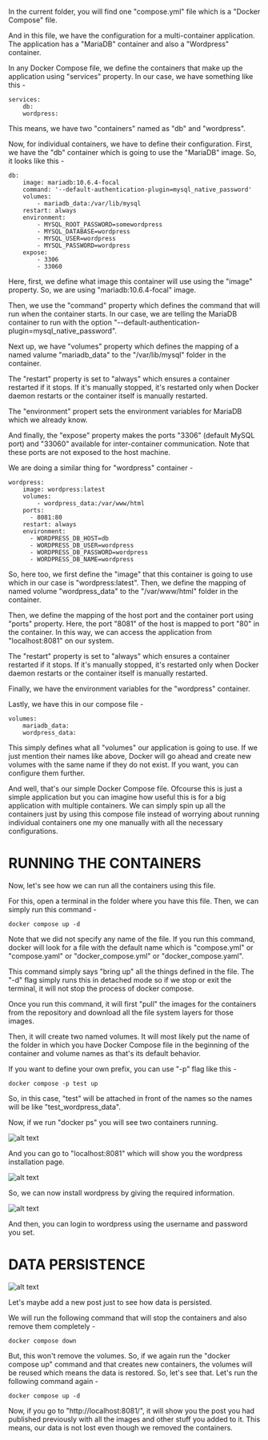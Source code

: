 In the current folder, you will find one "compose.yml" file which is a "Docker Compose" file.

And in this file, we have the configuration for a  multi-container application. The application has a "MariaDB" container and also a "Wordpress" container.

In any Docker Compose file, we define the containers that make up the application using "services" property. In our case, we have something like this - 

    services:
        db:
        wordpress:

This means, we have two "containers" named as "db" and "wordpress".

Now, for individual containers, we have to define their configuration. First, we have the "db" container which is going to use the "MariaDB" image. So, it looks like this -

    db:
        image: mariadb:10.6.4-focal
        command: '--default-authentication-plugin=mysql_native_password'
        volumes:
            - mariadb_data:/var/lib/mysql
        restart: always
        environment:
            - MYSQL_ROOT_PASSWORD=somewordpress
            - MYSQL_DATABASE=wordpress
            - MYSQL_USER=wordpress
            - MYSQL_PASSWORD=wordpress
        expose:
            - 3306
            - 33060

Here, first, we define what image this container will use using the "image" property. So, we are using "mariadb:10.6.4-focal" image.

Then, we use the "command" property which defines the command that will run when the container starts. In our case, we are telling the MariaDB container to run with the option "--default-authentication-plugin=mysql_native_password".

Next up, we have "volumes" property which defines the mapping of a named valume "mariadb_data" to the "/var/lib/mysql" folder in the container.

The "restart" property is set to "always" which ensures a container restarted if it stops. If it's manually stopped, it's restarted only when Docker daemon restarts or the container itself is manually restarted.

The "environment" propert sets the environment variables for MariaDB which we already know.

And finally, the "expose" property makes the ports "3306" (default MySQL port) and "33060" available for inter-container communication. Note that these ports are not exposed to the host machine.

We are doing a similar thing for "wordpress" container - 

    wordpress:
        image: wordpress:latest
        volumes:
            - wordpress_data:/var/www/html
        ports:
          - 8081:80
        restart: always
        environment:
          - WORDPRESS_DB_HOST=db
          - WORDPRESS_DB_USER=wordpress
          - WORDPRESS_DB_PASSWORD=wordpress
          - WORDPRESS_DB_NAME=wordpress

So, here too, we first define the "image" that this container is going to use which in our case is "wordpress:latest". Then, we define the mapping of named volume "wordpress_data" to the "/var/www/html" folder in the container.

Then, we define the mapping of the host port and the container port using "ports" property. Here, the port "8081" of the host is mapped to port "80" in the container. In this way, we can access the application from "localhost:8081" on our system.

The "restart" property is set to "always" which ensures a container restarted if it stops. If it's manually stopped, it's restarted only when Docker daemon restarts or the container itself is manually restarted.

Finally, we have the environment variables for the "wordpress" container.

Lastly, we have this in our compose file - 

    volumes:
        mariadb_data:
        wordpress_data:

This simply defines what all "volumes" our application is going to use. If we just mention their names like above, Docker will go ahead and create new volumes with the same name if they do not exist. If you want, you can configure them further.

And well, that's our simple Docker Compose file. Ofcourse this is just a simple application but you can imagine how useful this is for a big application with multiple containers. We can simply spin up all the containers just by using this compose file instead of worrying about running individual containers one my one manually with all the necessary configurations.

# RUNNING THE CONTAINERS

Now, let's see how we can run all the containers using this file.

For this, open a terminal in the folder where you have this file. Then, we can simply run this command - 

    docker compose up -d

Note that we did not specify any name of the file. If you run this command, docker will look for a file with the default name which is "compose.yml" or "compose.yaml" or "docker_compose.yml" or "docker_compose.yaml".

This command simply says "bring up" all the things defined in the file. The "-d" flag simply runs this in detached mode so if we stop or exit the terminal, it will not stop the process of docker compose.

Once you run this command, it will first "pull" the images for the containers from the repository and download all the file system layers for those images.

Then, it will create two named volumes. It will most likely put the name of the folder in which you have Docker Compose file in the beginning of the container and volume names as that's its default behavior.

If you want to define your own prefix, you can use "-p" flag like this -

    docker compose -p test up

So, in this case, "test" will be attached in front of the names so the names will be like "test_wordpress_data".

Now, if we run "docker ps" you will see two containers running. 

![alt text](image-13.png)

And you can go to "localhost:8081" which will show you the wordpress installation page.

![alt text](image-14.png)

So, we can now install wordpress by giving the required information. 

![alt text](image-15.png)

And then, you can login to wordpress using the username and password you set.

# DATA PERSISTENCE

![alt text](image-16.png)

Let's maybe add a new post just to see how data is persisted.

We will run the following command that will stop the containers and also remove them completely - 

    docker compose down

But, this won't remove the volumes. So, if we again run the "docker compose up" command and that creates new containers, the volumes will be reused which means the data is restored. So, let's see that. Let's run the following command again - 

    docker compose up -d

Now, if you go to "http://localhost:8081/", it will show you the post you had published previously with all the images and other stuff you added to it. This means, our data is not lost even though we removed the containers.